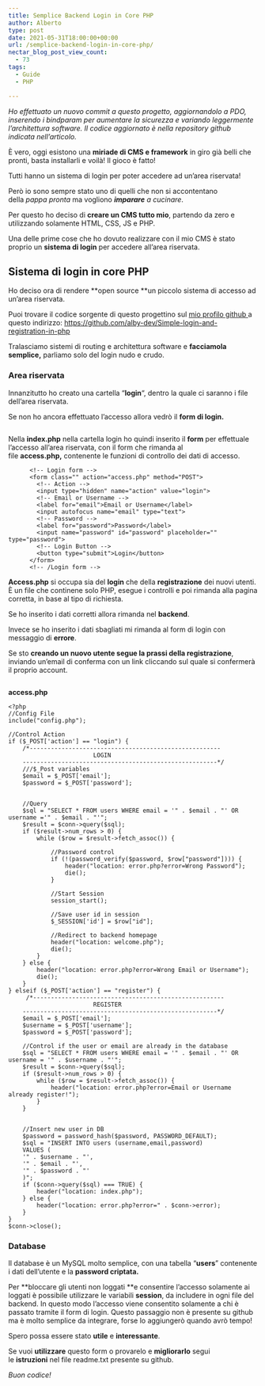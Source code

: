 ```yaml
---
title: Semplice Backend Login in Core PHP
author: Alberto
type: post
date: 2021-05-31T18:00:00+00:00
url: /semplice-backend-login-in-core-php/
nectar_blog_post_view_count:
  - 73
tags:
  - Guide
  - PHP

---
```

<p class="has-vivid-red-color has-text-color">
<em>Ho effettuato un nuovo commit a questo progetto, aggiornandolo a PDO, inserendo i bindparam per aumentare la sicurezza e variando leggermente l’architettura software. Il codice aggiornato è nella repository github indicata nell’articolo.</em>
</p>

È vero, oggi esistono una **miriade di CMS e framework** in giro già belli che pronti, basta installarli e voilà! Il gioco è fatto!

Tutti hanno un sistema di login per poter accedere ad un’area riservata!

Però io sono sempre stato uno di quelli che non si accontentano della _pappa pronta_ ma vogliono _**imparare** a cucinare_.

Per questo ho deciso di **creare un CMS tutto mio**, partendo da zero e utilizzando solamente HTML, CSS, JS e PHP.

Una delle prime cose che ho dovuto realizzare con il mio CMS è stato proprio un **sistema di login** per accedere all’area riservata.

## Sistema di login in core PHP

Ho deciso ora di rendere **open source **un piccolo sistema di accesso ad un’area riservata.

Puoi trovare il codice sorgente di questo progettino sul <a href="https://github.com/alby-dev" rel="noreferrer noopener" target="_blank">mio profilo github </a>a questo indirizzo: [ht][1]<a href="https://github.com/alby-dev/Simple-login-and-registration-in-php" rel="noreferrer noopener" target="_blank">tps://github.com/alby-dev/Simple-login-and-registration-in-php</a>

Tralasciamo sistemi di routing e architettura software e **facciamola semplice,** parliamo solo del login nudo e crudo.

### Area riservata

Innanzitutto ho creato una cartella “**login**“, dentro la quale ci saranno i file dell’area riservata.

Se non ho ancora effettuato l’accesso allora vedrò il **form di login.**<figure class="wp-block-image">
<img alt="" decoding="async" src="/assets/img/uploads/2020/04/image.png"/> </figure>

Nella **index.php** nella cartella login ho quindi inserito il **form** per effettuale l’accesso all’area riservata, con il form che rimanda al file **access.php,** contenente le funzioni di controllo dei dati di accesso.

<pre class="wp-block-code"><code>      &lt;!-- Login form --&gt;
      &lt;form class="" action="access.php" method="POST"&gt;
        &lt;!-- Action --&gt;
        &lt;input type="hidden" name="action" value="login"&gt;
        &lt;!-- Email or Username --&gt;
        &lt;label for="email"&gt;Email or Username&lt;/label&gt;
        &lt;input autofocus name="email" type="text"&gt;
        &lt;!-- Password --&gt;
        &lt;label for="password"&gt;Password&lt;/label&gt;
        &lt;input name="password" id="password" placeholder="" type="password"&gt;
        &lt;!-- Login Button --&gt;
        &lt;button type="submit"&gt;Login&lt;/button&gt;
      &lt;/form&gt;
      &lt;!-- /Login form --&gt;</code></pre>

**Access.php** si occupa sia del **login** che della **registrazione** dei nuovi utenti. È un file che continene solo PHP, esegue i controlli e poi rimanda alla pagina corretta, in base al tipo di richiesta.

Se ho inserito i dati corretti allora rimanda nel **backend**.

Invece se ho inserito i dati sbagliati mi rimanda al form di login con messaggio di **errore**.

Se sto **creando un nuovo utente segue la prassi della registrazione**, inviando un’email di conferma con un link cliccando sul quale si confermerà il proprio account.<figure class="wp-block-image">
<img alt="" decoding="async" src="/assets/img/uploads/2020/04/image-1.png"/> </figure>

**access.php**

<pre class="wp-block-code"><code>&lt;?php
//Config File
include("config.php");

//Control Action
if ($_POST['action'] == "login") {
    /*------------------------------------------------------
                        LOGIN
    -------------------------------------------------------*/
    ///$_Post variables
    $email = $_POST['email'];
    $password = $_POST['password'];


    //Query
    $sql = "SELECT * FROM users WHERE email = '" . $email . "' OR username ='" . $email . "'";
    $result = $conn-&gt;query($sql);
    if ($result-&gt;num_rows &gt; 0) {
        while ($row = $result-&gt;fetch_assoc()) {

            //Password control
            if (!(password_verify($password, $row["password"]))) {
                header("location: error.php?error=Wrong Password");
                die();
            }

            //Start Session
            session_start();

            //Save user id in session
            $_SESSION['id'] = $row["id"];

            //Redirect to backend homepage
            header("location: welcome.php");
            die();
        }
    } else {
        header("location: error.php?error=Wrong Email or Username");
        die();
    }
} elseif ($_POST['action'] == "register") {
     /*------------------------------------------------------
                        REGISTER
    -------------------------------------------------------*/
    $email = $_POST['email'];
    $username = $_POST['username'];
    $password = $_POST['password'];

    //Control if the user or email are already in the database
    $sql = "SELECT * FROM users WHERE email = '" . $email . "' OR username = '" . $username . "'";
    $result = $conn-&gt;query($sql);
    if ($result-&gt;num_rows &gt; 0) {
        while ($row = $result-&gt;fetch_assoc()) {
            header("location: error.php?error=Email or Username already register!");
        }
    }


    //Insert new user in DB
    $password = password_hash($password, PASSWORD_DEFAULT);
    $sql = "INSERT INTO users (username,email,password)
    VALUES (
    '" . $username . "',
    '" . $email . "',
    '" . $password . "'
    )";
    if ($conn-&gt;query($sql) === TRUE) {
        header("location: index.php");
    } else {
        header("location: error.php?error=" . $conn-&gt;error);
    }
}
$conn-&gt;close();</code></pre>

### Database

Il database è un MySQL molto semplice, con una tabella “**users**” contenente i dati dell’utente e la **password criptata.**

Per **bloccare gli utenti non loggati **e consentire l’accesso solamente ai loggati è possibile utilizzare le variabili **session**, da includere in ogni file del backend. In questo modo l’accesso viene consentito solamente a chi è passato tramite il form di login. Questo passaggio non è presente su github ma è molto semplice da integrare, forse lo aggiungerò quando avrò tempo!

Spero possa essere stato **utile** e **interessante**.

Se vuoi **utilizzare** questo form o provarelo e **migliorarlo** segui le **istruzioni** nel file readme.txt presente su github.

_Buon codice!_

 [1]: https://github.com/alby-dev/Simple-login-and-registration-in-php